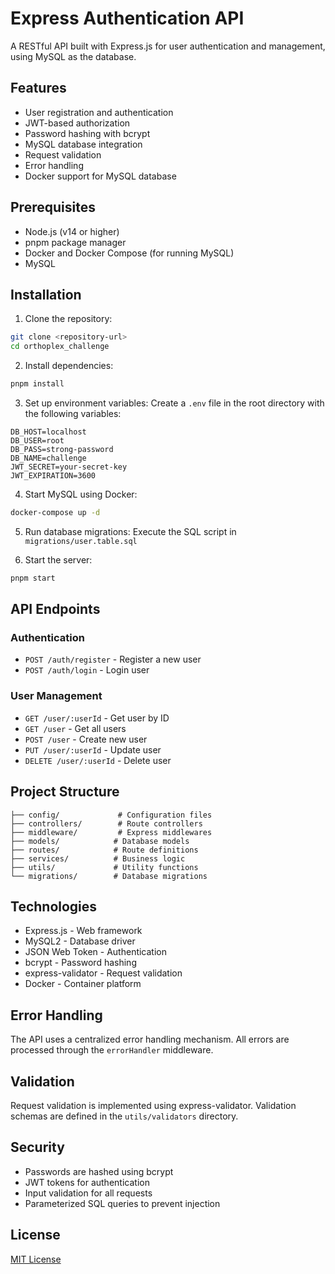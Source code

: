# Express Authentication API

A RESTful API built with Express.js for user authentication and management, using MySQL as the database.

## Features

- User registration and authentication
- JWT-based authorization
- Password hashing with bcrypt
- MySQL database integration
- Request validation
- Error handling
- Docker support for MySQL database

## Prerequisites

- Node.js (v14 or higher)
- pnpm package manager
- Docker and Docker Compose (for running MySQL)
- MySQL

## Installation

1. Clone the repository:
```bash
git clone <repository-url>
cd orthoplex_challenge
```

2. Install dependencies:
```bash
pnpm install
```

3. Set up environment variables:
Create a `.env` file in the root directory with the following variables:
```env
DB_HOST=localhost
DB_USER=root
DB_PASS=strong-password
DB_NAME=challenge
JWT_SECRET=your-secret-key
JWT_EXPIRATION=3600
```

4. Start MySQL using Docker:
```bash
docker-compose up -d
```

5. Run database migrations:
Execute the SQL script in `migrations/user.table.sql`

6. Start the server:
```bash
pnpm start
```

## API Endpoints

### Authentication
- `POST /auth/register` - Register a new user
- `POST /auth/login` - Login user

### User Management
- `GET /user/:userId` - Get user by ID
- `GET /user` - Get all users
- `POST /user` - Create new user
- `PUT /user/:userId` - Update user
- `DELETE /user/:userId` - Delete user

## Project Structure

```
├── config/             # Configuration files
├── controllers/        # Route controllers
├── middleware/         # Express middlewares
├── models/            # Database models
├── routes/            # Route definitions
├── services/          # Business logic
├── utils/             # Utility functions
└── migrations/        # Database migrations
```

## Technologies

- Express.js - Web framework
- MySQL2 - Database driver
- JSON Web Token - Authentication
- bcrypt - Password hashing
- express-validator - Request validation
- Docker - Container platform

## Error Handling

The API uses a centralized error handling mechanism. All errors are processed through the `errorHandler` middleware.

## Validation

Request validation is implemented using express-validator. Validation schemas are defined in the `utils/validators` directory.

## Security

- Passwords are hashed using bcrypt
- JWT tokens for authentication
- Input validation for all requests
- Parameterized SQL queries to prevent injection

## License

[MIT License](LICENSE)
